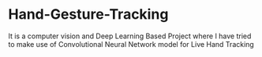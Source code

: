 # Hand-Gesture-Tracking
It is a computer vision  and Deep Learning Based Project where I have tried to make use of  Convolutional Neural Network model  for Live  Hand Tracking
